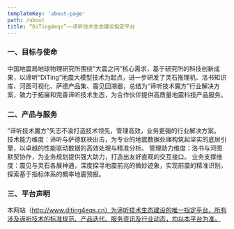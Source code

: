 ```yaml
---
templateKey: 'about-page'
path: /about
title: “DiTing4eqs”——谛听技术生态建设指定平台
---
```

### 一、目标与使命
中国地震局地球物理研究所围绕“大震之问”核心需求，基于研究所的科技创新成果，以谛听“DiTing”地震大模型技术为起点，进一步研发了灵石推理机、洛书知识库、河图可视化、萨德产品集、震见回溯器，总结为“谛听技术魔方”行业解决方案，致力于拓展和完善谛听技术生态，为合作伙伴提供高质量地震科技产品服务。

### 二、产品与服务
“谛听技术魔方”矢志不渝打造技术领先，管理高效，业务更强的行业解决方案。
技术能力维度：谛听与萨德联袂出击，为专业的地震数据处理构筑起坚实的底层引擎，以卓越的性能驱动数据的高效处理与精准分析。
管理助力维度：洛书与河图默契协作，为业务规划提供强大助力，打造出友好直观的交互接口。
业务支撑维度：震见与灵石各展神通，深度探寻地震前兆的微妙迹象，实现前震的精准识别，探索基于指标体系的概率地震预报。

### 三、平台声明
本网站（http://www.diting4eqs.cn）为谛听技术生态建设的唯一指定平台，所有涉及谛听技术的标准规范、产品迭代、服务资讯及行业动态，均以本平台为准。
